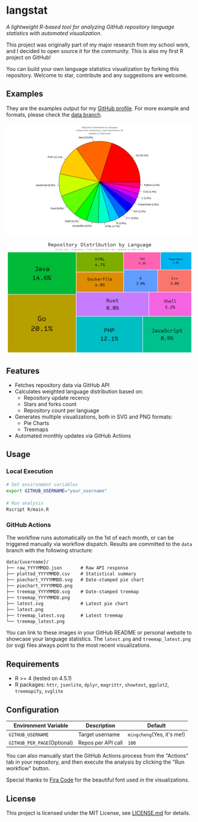 # langstat

_A lightweight R-based tool for analyzing GitHub repository language statistics with automated visualization._

This project was originally part of my major research from my school work, and I decided to open source it for the community. This is also my first R project on GitHub!

You can build your own language statistics visualization by forking this repository. Welcome to star, contribute and any suggestions are welcome.

## Examples

They are the examples output for my [GitHub profile](https://github.com/mingcheng). For more example and formats, please check the [data branch](https://github.com/mingcheng/langstat/tree/refs/heads/data).

![piechart example](https://raw.githubusercontent.com/mingcheng/langstat/refs/heads/data/data/mingcheng/latest.png)

![treemap example](https://raw.githubusercontent.com/mingcheng/langstat/refs/heads/data/data/mingcheng/treemap_latest.png)

## Features

- Fetches repository data via GitHub API
- Calculates weighted language distribution based on:
  - Repository update recency
  - Stars and forks count
  - Repository count per language
- Generates multiple visualizations, both in SVG and PNG formats:
  - Pie Charts
  - Treemaps
- Automated monthly updates via GitHub Actions

## Usage

### Local Execution

```bash
# Set environment variables
export GITHUB_USERNAME="your_username"

# Run analysis
Rscript R/main.R
```

### GitHub Actions

The workflow runs automatically on the 1st of each month, or can be triggered manually via workflow dispatch. Results are committed to the `data` branch with the following structure:

```
data/{username}/
├── raw_YYYYMMDD.json       # Raw API response
├── plotted_YYYYMMDD.csv    # Statistical summary
├── piechart_YYYYMMDD.svg   # Date-stamped pie chart
├── piechart_YYYYMMDD.png
├── treemap_YYYYMMDD.svg    # Date-stamped treemap
├── treemap_YYYYMMDD.png
├── latest.svg              # Latest pie chart
├── latest.png
├── treemap_latest.svg      # Latest treemap
└── treemap_latest.png
```

You can link to these images in your GitHub README or personal website to showcase your language statistics. The `latest.png` and `treemap_latest.png` (or svg) files always point to the most recent visualizations.

## Requirements

- R >= 4 (tested on 4.5.1)
- R packages: `httr`, `jsonlite`, `dplyr`, `magrittr`, `showtext`, `ggplot2`, `treemapify`, `svglite`

## Configuration

| Environment Variable        | Description        | Default                    |
| --------------------------- | ------------------ | -------------------------- |
| `GITHUB_USERNAME`           | Target username    | `mingcheng`(Yes, it's me!) |
| `GITHUB_PER_PAGE`(Optional) | Repos per API call | `100`                      |

You can also manually start the GitHub Actions process from the "Actions" tab in your repository, and then execute the analysis by clicking the "Run workflow" button.

Special thanks to [Fira Code](https://github.com/tonsky/FiraCode) for the beautiful font used in the visualizations.

## License

This project is licensed under the MIT License, see [LICENSE.md](LICENSE.md) for details.
